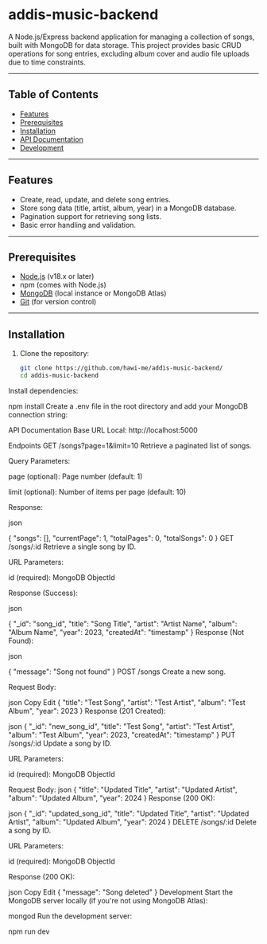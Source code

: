 # addis-music-backend

A Node.js/Express backend application for managing a collection of songs, built with MongoDB for data storage. This project provides basic CRUD operations for song entries, excluding album cover and audio file uploads due to time constraints.

---

## Table of Contents

- [Features](#features)
- [Prerequisites](#prerequisites)
- [Installation](#installation)
- [API Documentation](#api-documentation)
- [Development](#development)

---

## Features

- Create, read, update, and delete song entries.
- Store song data (title, artist, album, year) in a MongoDB database.
- Pagination support for retrieving song lists.
- Basic error handling and validation.

---

## Prerequisites

- [Node.js](https://nodejs.org/) (v18.x or later)
- npm (comes with Node.js)
- [MongoDB](https://www.mongodb.com/) (local instance or MongoDB Atlas)
- [Git](https://git-scm.com/) (for version control)

---

## Installation

1. Clone the repository:
   ```bash
   git clone https://github.com/hawi-me/addis-music-backend/
   cd addis-music-backend
Install dependencies:

npm install
Create a .env file in the root directory and add your MongoDB connection string:

API Documentation
Base URL
Local: http://localhost:5000

Endpoints
GET /songs?page=1&limit=10
Retrieve a paginated list of songs.

Query Parameters:

page (optional): Page number (default: 1)

limit (optional): Number of items per page (default: 10)

Response:

json

{
  "songs": [],
  "currentPage": 1,
  "totalPages": 0,
  "totalSongs": 0
}
GET /songs/:id
Retrieve a single song by ID.

URL Parameters:

id (required): MongoDB ObjectId

Response (Success):

json

{
  "_id": "song_id",
  "title": "Song Title",
  "artist": "Artist Name",
  "album": "Album Name",
  "year": 2023,
  "createdAt": "timestamp"
}
Response (Not Found):

json

{ "message": "Song not found" }
POST /songs
Create a new song.

Request Body:

json
Copy
Edit
{
  "title": "Test Song",
  "artist": "Test Artist",
  "album": "Test Album",
  "year": 2023
}
Response (201 Created):

json
{
  "_id": "new_song_id",
  "title": "Test Song",
  "artist": "Test Artist",
  "album": "Test Album",
  "year": 2023,
  "createdAt": "timestamp"
}
PUT /songs/:id
Update a song by ID.

URL Parameters:

id (required): MongoDB ObjectId

Request Body:
json
{
  "title": "Updated Title",
  "artist": "Updated Artist",
  "album": "Updated Album",
  "year": 2024
}
Response (200 OK):

json
{
  "_id": "updated_song_id",
  "title": "Updated Title",
  "artist": "Updated Artist",
  "album": "Updated Album",
  "year": 2024
}
DELETE /songs/:id
Delete a song by ID.

URL Parameters:

id (required): MongoDB ObjectId

Response (200 OK):

json
Copy
Edit
{ "message": "Song deleted" }
Development
Start the MongoDB server locally (if you're not using MongoDB Atlas):


mongod
Run the development server:

npm run dev
